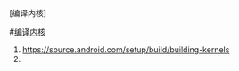 [编译内核]

#[编译内核](https://source.android.com/setup/build/building-kernels)

1. https://source.android.com/setup/build/building-kernels
2. 